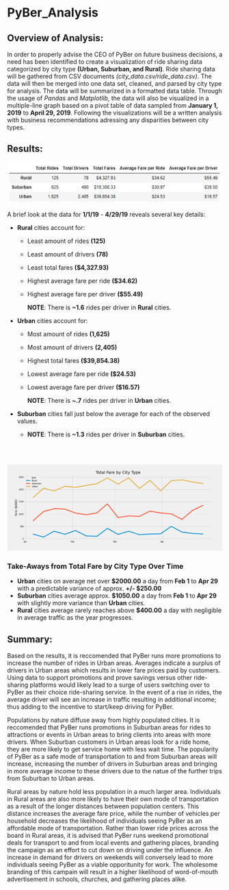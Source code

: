 # PyBer_Analysis 
## Overview of Analysis:
In order to properly advise the CEO of PyBer on future business decisions, a need has been identified to create a visualization of ride sharing data categorized by city type **(Urban, Suburban, and Rural)**. Ride sharing data will be gathered from CSV documents *(city_data.csv/ride_data.csv)*. The data will then be merged into one data set, cleaned, and parsed by city type for analysis. The data will be summarized in a formatted data table. Through the usage of *Pandas* and *Matplotlib*, the data will also be visualized in a multiple-line graph based on a pivot table of data sampled from **January 1, 2019** to **April 29, 2019**. Following the visualizations will be a written analysis with business recommendations adressing any disparities between city types.


## Results:
![](PyBer_Summary_Table.png)

A brief look at the data for **1/1/19** - **4/29/19** reveals several key details:
* **Rural** cities account for:
    - Least amount of rides **(125)**
    - Least amount of drivers **(78)**
    - Least total fares **($4,327.93)**
    - Highest average fare per ride **($34.62)**
    - Highest average fare per driver **($55.49)**
    
        **NOTE**: There is **~1.6** rides per driver in **Rural** cities.

* **Urban** cities account for: 
    - Most amount of rides **(1,625)**
    - Most amount of drivers **(2,405)**
    - Highest total fares **($39,854.38)**
    - Lowest average fare per ride **($24.53)**
    - Lowest average fare per driver **($16.57)**

        **NOTE**: There is **~.7** rides per driver in **Urban** cities. 


* **Suburban** cities fall just below the average for each of the observed values.
    - **NOTE**: There is **~1.3** rides per driver in **Suburban** cities.
<br/>
<br/>


![](Fig4.png)

### Take-Aways from Total Fare by City Type Over Time
* **Urban** cities on average net over **$2000.00** a day from **Feb 1** to **Apr 29** with a predictable variance of approx. **+/- $250.00**
* **Suburban** cities average approx. **$1050.00** a day from **Feb 1** to **Apr 29** with slightly more variance than **Urban** cities.
* **Rural** cities average rarely reaches above **$400.00** a day with negligible in average traffic as the year progresses. 

## Summary: 
Based on the results, it is reccomended that PyBer runs more promotions to increase the number of rides in Urban areas. Averages indicate a surplus of drivers in Urban areas which results in lower fare prices paid by customers. Using data to support promotions and prove savings versus other ride-sharing platforms would likely lead to a surge of users switching over to PyBer as their choice ride-sharing service. In the event of a rise in rides, the average driver will see an increase in traffic resulting in additional income; thus adding to the incentive to start/keep driving for PyBer. 

Populations by nature diffuse away from highly populated cities. It is reccomended that PyBer runs promotions in Suburban areas for rides to attractions or events in Urban areas to bring clients into areas with more drivers. When Suburban customers in Urban areas look for a ride home, they are more likely to get service home with less wait time. The popularity of PyBer as a safe mode of transportation to and from Suburban areas will increase, increasing the number of drivers in Suburban areas and bringing in more average income to these drivers due to the natue of the further trips from Suburban to Urban areas.

Rural areas by nature hold less population in a much larger area. Individuals in Rural areas are also more likely to have their own mode of transportation as a result of the longer distances between population centers. This distance increases the average fare price, while the number of vehicles per household decreases the likelihood of individuals seeing PyBer as an affordable mode of transportation. Rather than lower ride prices across the board in Rural areas, it is advised that PyBer runs weekend promotional deals for transport to and from local events and gathering places, branding the campaign as an effort to cut down on driving under the influence. An increase in demand for drivers on weekends will conversely lead to more individuals seeing PyBer as a viable opporitunity for work. The wholesome branding of this campain will result in a higher likelihood of word-of-mouth advertisement in schools, churches, and gathering places alike. 